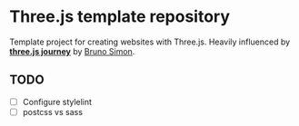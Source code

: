# Three.js template repository

Template project for creating websites with Three.js. Heavily influenced by [**three.js journey**](https://threejs-journey.xyz/) by [Bruno Simon](https://bruno-simon.com/).

## TODO

- [ ] Configure stylelint
- [ ] postcss vs sass

